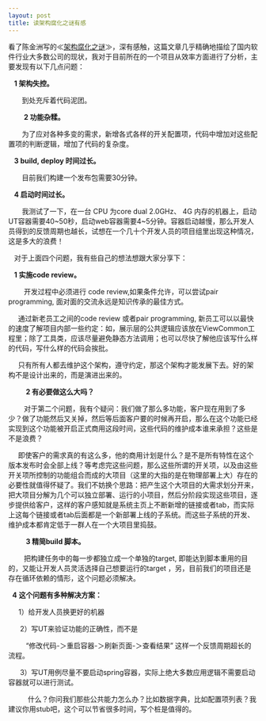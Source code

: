 ```yaml
---
layout: post
title: 读架构腐化之谜有感
---
```

<p>看了陈金洲写的≪<a href="http://www.infoq.com/cn/articles/cjz-architecture-corruption" target="_blank">架构腐化之谜</a>≫，深有感触，这篇文章几乎精确地描绘了国内软件行业大多数公司的现状，我对于目前所在的一个项目从效率方面进行了分析，主要发现有以下几点问题：</p>
<p><span style="white-space:pre">	</span><strong>1 架构失控。</strong></p>
<p><span style="white-space:pre">		</span>到处充斥着代码泥团。
</p>
<p>&nbsp; &nbsp; &nbsp; &nbsp; <strong>2 功能杂糅。</strong></p>
<p><span style="white-space:pre">		</span>为了应对各种多变的需求，新增各式各样的开关配置项，代码中增加对这些配置项的判断逻辑，增加了代码的复杂度。
</p>
<p><span style="white-space:pre">	</span><strong>3 build, deploy 时间过长。</strong></p>
<p><span style="white-space:pre">		</span>目前我们构建一个发布包需要30分钟。</p>
<p><span style="white-space:pre">	</span><strong>4 启动时间过长。</strong></p>
<p><span style="white-space:pre">		</span>我测试了一下，在一台 CPU 为core dual 2.0GHz、 4G 内存的机器上，启动UT容器需要40~50秒，启动web容器需要4~5分钟。容器启动越慢，那么开发人员得到的反馈周期也越长，试想在一个几十个开发人员的项目组里出现这种情况，这是多大的浪费！</p>
<p><span style="white-space:pre">	</span>对于上面四个问题，我有些自己的想法想跟大家分享下：
</p>
<p><span style="white-space:pre">	</span><strong>1 实施code review。</strong></p>
<p><strong></strong><span style="white-space: pre;">		</span>开发过程中必须进行 code review,如果条件允许，可以尝试pair programming, 面对面的交流永远是知识传承的最佳方式。</p>
<p><span style="white-space: pre;">		</span>通过新老员工之间的code review 或者pair programming, 新员工可以以最快的速度了解项目内部一些约定：如，展示层的公共逻辑应该放在ViewCommon工程里；除了工具类，应该尽量避免静态方法调用；也可以尽快了解他应该写什么样的代码，写什么样的代码会挨批。</p>
<p><span style="white-space: pre;">		</span>只有所有人都去维护这个架构，遵守约定，那这个架构才能发展下去。好的架构不是设计出来的，而是演进出来的。</p>
<p>&nbsp; &nbsp; &nbsp; &nbsp; &nbsp;<strong>2 有必要做这么大吗？</strong></p>
<p><strong></strong><span style="white-space: pre;">		</span>对于第二个问题，我有个疑问：我们做了那么多功能，客户现在用到了多少？做了功能然后又关掉，然后等后面客户要的时候再开启，那么在这个功能已经实现到这个功能被开启正式商用这段时间，这些代码的维护成本谁来承担？这些是不是浪费？</p>
<p><span style="white-space: pre;">		</span>即使客户的需求真的有这么多，他的商用计划是什么？是不是所有特性在这个版本发布时会全部上线？等考虑完这些问题，那么这些所谓的开关项，以及由这些开关项所控制的功能组合而成的大项目（这里的大指的是在物理部署上大）存在的必要性就值得怀疑了。我们不妨换个思路：把产生这个大项目的大需求划分开来，把大项目分解为几个可以独立部署、运行的小项目，然后分阶段实现这些项目，逐步提供给客户，这样的客户感知就是系统主页上不断新增的链接或者tab，而实际上这每个链接或者tab后面都是一个新部署上线的子系统。而这些子系统的开发、维护成本都肯定低于一群人在一个大项目里捣鼓。</p>
<p>&nbsp; &nbsp; &nbsp; &nbsp; &nbsp;<strong>3 精简build 脚本。</strong></p>
<p><strong></strong><span style="white-space: pre;">		</span>把构建任务中的每一步都独立成一个单独的target, 即能达到脚本重用的目的，又能让开发人员灵活选择自己想要运行的target ，另，目前我们的项目还是存在循环依赖的情形，这个问题必须解决。</p>
<p><span style="white-space: pre;">	</span>&nbsp;<strong>4</strong>&nbsp;<strong>这个问题有多种解决方案：</strong></p>
<p><strong><span style="white-space: pre;">		</span></strong>&nbsp;1）给开发人员换更好的机器
</p>
<p><span style="white-space: pre;">		</span>&nbsp;2）写UT来验证功能的正确性，而不是 </p>
<p><span style="white-space: pre;">		<span style="white-space: pre;">	</span></span>&ldquo;修改代码-＞重启容器-＞刷新页面-＞查看结果&rdquo;
这样一个反馈周期超长的流程。</p>
<p><span style="white-space: pre;">		</span>&nbsp;3）写UT用例尽量不要启动spring容器，实际上绝大多数应用逻辑不需要启动容器就可以进行测试。</p>
<p><span style="white-space: pre;">		</span>&nbsp; &nbsp; &nbsp;什么？你问我们那些公共能力怎么办？比如数据字典，比如配置项列表？我建议你用stub吧，这个可以节省很多时间，写个桩是值得的。</p>
